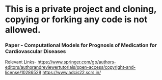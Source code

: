 # This is a private project and cloning, copying or forking any code is not allowed.
### Paper - Computational Models for Prognosis of Medication for Cardiovascular Diseases

Relevant Links-
https://www.springer.com/gp/authors-editors/authorandreviewertutorials/open-access/copyright-and-license/10286528
https://www.adcis22.scrs.in/
